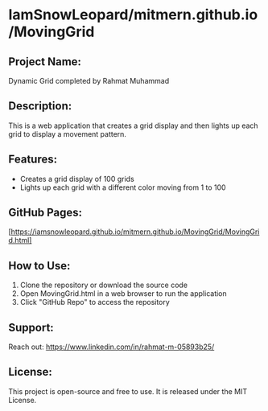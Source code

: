 
#  IamSnowLeopard/mitmern.github.io/MovingGrid

## Project Name: 
Dynamic Grid completed by Rahmat Muhammad

## Description: 
This is a web application that creates a grid display and then lights up each grid to display a movement pattern.   

## Features:
* Creates a grid display of 100 grids
* Lights up each grid with a different color moving from 1 to 100 

## GitHub Pages: 
[https://iamsnowleopard.github.io/mitmern.github.io/MovingGrid/MovingGrid.html]

## How to Use:
1. Clone the repository or download the source code
2. Open MovingGrid.html in a web browser to run the application
3. Click "GitHub Repo" to access the repository

## Support:
Reach out: https://www.linkedin.com/in/rahmat-m-05893b25/

## License:
This project is open-source and free to use. It is released under the MIT License.

